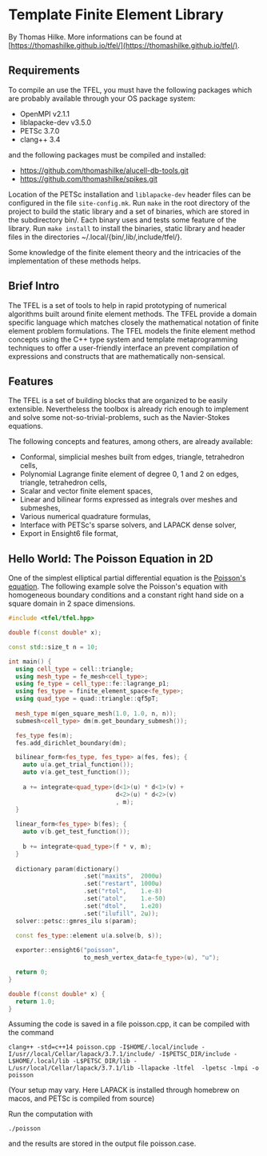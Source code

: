 # Template Finite Element Library
By Thomas Hilke. More informations can be found at
[https://thomashilke.github.io/tfel/](https://thomashilke.github.io/tfel/).

## Requirements
To compile an use the TFEL, you must have the following packages which
are probably available through your OS package system:

 - OpenMPI v2.1.1
 - liblapacke-dev v3.5.0
 - PETSc 3.7.0
 - clang++ 3.4
 
and the following packages must be compiled and installed:

 - https://github.com/thomashilke/alucell-db-tools.git
 - https://github.com/thomashilke/spikes.git

Location of the PETSc installation and `liblapacke-dev` header files
can be configured in the file `site-config.mk`. Run `make` in the root
directory of the project to build the static library and a set of
binaries, which are stored in the subdirectory bin/. Each binary
uses and tests some feature of the library. Run `make install` to
install the binaries, static library and header files in the
directories ~/.local/{bin/,lib/,include/tfel/}.

Some knowledge of the finite element theory and the intricacies of the
implementation of these methods helps.

## Brief Intro

The TFEL is a set of tools to help in rapid prototyping of numerical
algorithms built around finite element methods. The TFEL provide a
domain specific language which matches closely the mathematical
notation of finite element problem formulations. The TFEL models the
finite element method concepts using the C++ type system and template
metaprogramming techniques to offer a user-friendly interface an
prevent compilation of expressions and constructs that are
mathematically non-sensical.

## Features

The TFEL is a set of building blocks that are organized to be easily
extensible.  Nevertheless the toolbox is already rich enough to
implement and solve some not-so-trivial-problems, such as the
Navier-Stokes equations.

The following concepts and features, among others, are already available:

 - Conformal, simplicial meshes built from edges, triangle, tetrahedron cells,
 - Polynomial Lagrange finite element of degree 0, 1 and 2 on edges, triangle, tetrahedron cells,
 - Scalar and vector finite element spaces,
 - Linear and bilinear forms expressed as integrals over meshes and submeshes,
 - Various numerical quadrature formulas,
 - Interface with PETSc's sparse solvers, and LAPACK dense solver,
 - Export in Ensight6 file format,

## Hello World: The Poisson Equation in 2D
One of the simplest elliptical partial differential equation is the
 [Poisson's equation](https://en.wikipedia.org/wiki/Poisson%27s_equation). The
following example solve the Poisson's equation with homogeneous
boundary conditions and a constant right hand side on a square domain
in 2 space dimensions.

```c++
#include <tfel/tfel.hpp>

double f(const double* x);

const std::size_t n = 10;

int main() {
  using cell_type = cell::triangle;
  using mesh_type = fe_mesh<cell_type>;
  using fe_type = cell_type::fe::lagrange_p1;
  using fes_type = finite_element_space<fe_type>;
  using quad_type = quad::triangle::qf5pT;
  
  mesh_type m(gen_square_mesh(1.0, 1.0, n, n));
  submesh<cell_type> dm(m.get_boundary_submesh());

  fes_type fes(m);
  fes.add_dirichlet_boundary(dm);

  bilinear_form<fes_type, fes_type> a(fes, fes); {
    auto u(a.get_trial_function());
    auto v(a.get_test_function());
  
    a += integrate<quad_type>(d<1>(u) * d<1>(v) +
                              d<2>(u) * d<2>(v)
                              , m);
  }
  
  linear_form<fes_type> b(fes); {
    auto v(b.get_test_function());
    
    b += integrate<quad_type>(f * v, m);
  }
  
  dictionary param(dictionary()
                     .set("maxits",  2000u)
                     .set("restart", 1000u)
                     .set("rtol",    1.e-8)
                     .set("atol",    1.e-50)
                     .set("dtol",    1.e20)
                     .set("ilufill", 2u));
  solver::petsc::gmres_ilu s(param);
    
  const fes_type::element u(a.solve(b, s));

  exporter::ensight6("poisson",
                     to_mesh_vertex_data<fe_type>(u), "u");

  return 0;
}

double f(const double* x) {
  return 1.0;
}
```

Assuming the code is saved in a file poisson.cpp, it can be compiled with the command

```shell
clang++ -std=c++14 poisson.cpp -I$HOME/.local/include -I/usr//local/Cellar/lapack/3.7.1/include/ -I$PETSC_DIR/include -L$HOME/.local/lib -L$PETSC_DIR/lib -L/usr/local/Cellar/lapack/3.7.1/lib -llapacke -ltfel  -lpetsc -lmpi -o poisson
```

(Your setup may vary. Here LAPACK is installed through homebrew on macos, and PETSc is compiled from source)

Run the computation with

```shell
./poisson
```

and the results are stored in the output file poisson.case.
